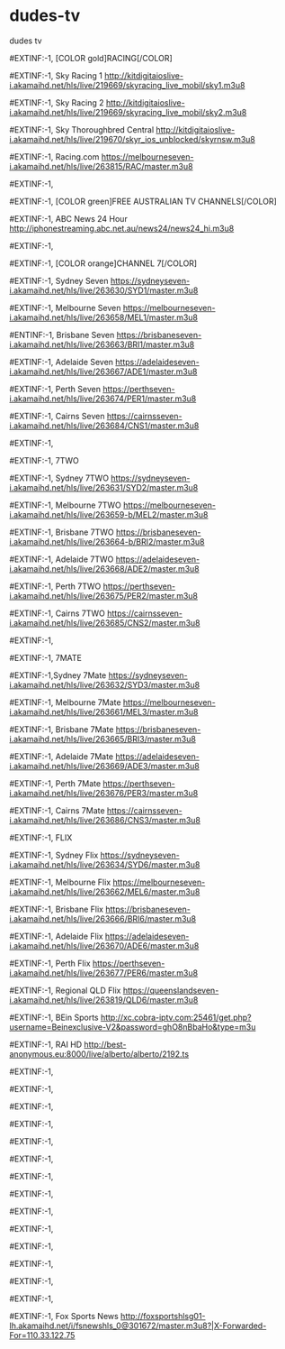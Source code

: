 # dudes-tv
dudes tv

#EXTINF:-1, [COLOR gold]RACING[/COLOR]

#EXTINF:-1, Sky Racing 1
http://kitdigitaioslive-i.akamaihd.net/hls/live/219669/skyracing_live_mobil/sky1.m3u8

#EXTINF:-1, Sky Racing 2
http://kitdigitaioslive-i.akamaihd.net/hls/live/219669/skyracing_live_mobil/sky2.m3u8

#EXTINF:-1, Sky Thoroughbred Central
http://kitdigitaioslive-i.akamaihd.net/hls/live/219670/skyr_ios_unblocked/skyrnsw.m3u8

#EXTINF:-1, Racing.com
https://melbourneseven-i.akamaihd.net/hls/live/263815/RAC/master.m3u8

#EXTINF:-1,

#EXTINF:-1, [COLOR green]FREE AUSTRALIAN TV CHANNELS[/COLOR]

#EXTINF:-1, ABC News 24 Hour
http://iphonestreaming.abc.net.au/news24/news24_hi.m3u8

#EXTINF:-1,

#EXTINF:-1, [COLOR orange]CHANNEL 7[/COLOR]

#EXTINF:-1, Sydney Seven
https://sydneyseven-i.akamaihd.net/hls/live/263630/SYD1/master.m3u8

#EXTINF:-1, Melbourne Seven
https://melbourneseven-i.akamaihd.net/hls/live/263658/MEL1/master.m3u8

#ENTINF:-1, Brisbane Seven
https://brisbaneseven-i.akamaihd.net/hls/live/263663/BRI1/master.m3u8

#EXTINF:-1, Adelaide Seven
https://adelaideseven-i.akamaihd.net/hls/live/263667/ADE1/master.m3u8

#EXTINF:-1, Perth Seven
https://perthseven-i.akamaihd.net/hls/live/263674/PER1/master.m3u8

#EXTINF:-1, Cairns Seven
https://cairnsseven-i.akamaihd.net/hls/live/263684/CNS1/master.m3u8

#EXTINF:-1,

#EXTINF:-1, 7TWO

#EXTINF:-1, Sydney 7TWO
https://sydneyseven-i.akamaihd.net/hls/live/263631/SYD2/master.m3u8

#EXTINF:-1, Melbourne 7TWO
https://melbourneseven-i.akamaihd.net/hls/live/263659-b/MEL2/master.m3u8

#EXTINF:-1, Brisbane 7TWO
https://brisbaneseven-i.akamaihd.net/hls/live/263664-b/BRI2/master.m3u8

#EXTINF:-1, Adelaide 7TWO
https://adelaideseven-i.akamaihd.net/hls/live/263668/ADE2/master.m3u8

#EXTINF:-1, Perth 7TWO
https://perthseven-i.akamaihd.net/hls/live/263675/PER2/master.m3u8

#EXTINF:-1, Cairns 7TWO
https://cairnsseven-i.akamaihd.net/hls/live/263685/CNS2/master.m3u8

#EXTINF:-1,

#EXTINF:-1, 7MATE

#EXTINF:-1,Sydney 7Mate
https://sydneyseven-i.akamaihd.net/hls/live/263632/SYD3/master.m3u8

#EXTINF:-1, Melbourne 7Mate
https://melbourneseven-i.akamaihd.net/hls/live/263661/MEL3/master.m3u8

#EXTINF:-1, Brisbane 7Mate
https://brisbaneseven-i.akamaihd.net/hls/live/263665/BRI3/master.m3u8

#EXTINF:-1, Adelaide 7Mate
https://adelaideseven-i.akamaihd.net/hls/live/263669/ADE3/master.m3u8

#EXTINF:-1, Perth 7Mate
https://perthseven-i.akamaihd.net/hls/live/263676/PER3/master.m3u8

#EXTINF:-1, Cairns 7Mate
https://cairnsseven-i.akamaihd.net/hls/live/263686/CNS3/master.m3u8

#EXTINF:-1, FLIX

#EXTINF:-1, Sydney Flix
https://sydneyseven-i.akamaihd.net/hls/live/263634/SYD6/master.m3u8

#EXTINF:-1, Melbourne Flix
https://melbourneseven-i.akamaihd.net/hls/live/263662/MEL6/master.m3u8

#EXTINF:-1,  Brisbane Flix
https://brisbaneseven-i.akamaihd.net/hls/live/263666/BRI6/master.m3u8

#EXTINF:-1, Adelaide Flix
https://adelaideseven-i.akamaihd.net/hls/live/263670/ADE6/master.m3u8

#EXTINF:-1, Perth Flix
https://perthseven-i.akamaihd.net/hls/live/263677/PER6/master.m3u8

#EXTINF:-1, Regional QLD  Flix
https://queenslandseven-i.akamaihd.net/hls/live/263819/QLD6/master.m3u8

#EXTINF:-1, BEin Sports
http://xc.cobra-iptv.com:25461/get.php?username=Beinexclusive-V2&password=ghO8nBbaHo&type=m3u

#EXTINF:-1, RAI HD
http://best-anonymous.eu:8000/live/alberto/alberto/2192.ts

#EXTINF:-1,

#EXTINF:-1,

#EXTINF:-1,

#EXTINF:-1,

#EXTINF:-1,

#EXTINF:-1,

#EXTINF:-1,

#EXTINF:-1,

#EXTINF:-1,

#EXTINF:-1,

#EXTINF:-1,

#EXTINF:-1,

#EXTINF:-1,

#EXTINF:-1,

#EXTINF:-1, Fox Sports News
http://foxsportshlsg01-lh.akamaihd.net/i/fsnewshls_0@301672/master.m3u8?|X-Forwarded-For=110.33.122.75

